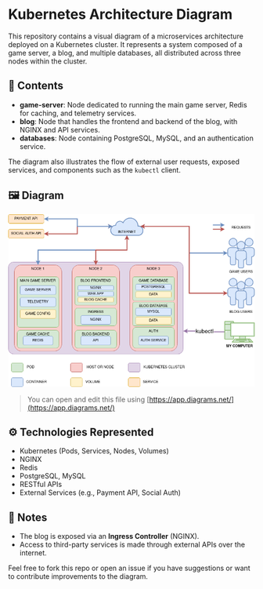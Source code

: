 # Kubernetes Architecture Diagram

This repository contains a visual diagram of a microservices architecture deployed on a Kubernetes cluster. It represents a system composed of a game server, a blog, and multiple databases, all distributed across three nodes within the cluster.

## 📌 Contents

- **game-server**: Node dedicated to running the main game server, Redis for caching, and telemetry services.
- **blog**: Node that handles the frontend and backend of the blog, with NGINX and API services.
- **databases**: Node containing PostgreSQL, MySQL, and an authentication service.

The diagram also illustrates the flow of external user requests, exposed services, and components such as the `kubectl` client.

## 🖼️ Diagram

![Kubernetes Architecture](./kubernetes.drawio.png)

> You can open and edit this file using [https://app.diagrams.net/](https://app.diagrams.net/)

## ⚙️ Technologies Represented

- Kubernetes (Pods, Services, Nodes, Volumes)
- NGINX
- Redis
- PostgreSQL, MySQL
- RESTful APIs
- External Services (e.g., Payment API, Social Auth)

## 🔐 Notes

- The blog is exposed via an **Ingress Controller** (NGINX).
- Access to third-party services is made through external APIs over the internet.

Feel free to fork this repo or open an issue if you have suggestions or want to contribute improvements to the diagram.
